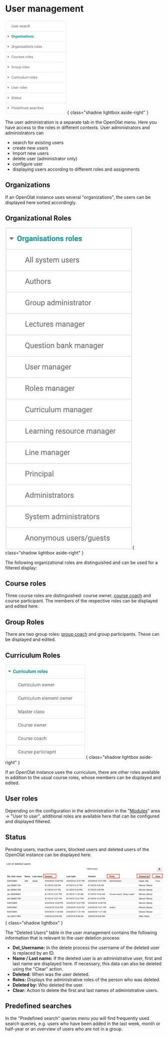 # User management

![](assets/Org_EN.png){ class="shadow lightbox aside-right" }

The user administration is a separate tab in the OpenOlat menu. Here you have
access to the roles in different contexts. User administrators and
administrators can

  * search for existing users
  * create new users
  * Import new users
  * delete user (administrator only)
  * configure user
  * displaying users according to different roles and assignments


## Organizations

If an OpenOlat instance uses several "organizations", the users can be
displayed here sorted accordingly.

## Organizational Roles

![](assets/OrgRoles_EN.png){ class="shadow lightbox aside-right" }

The following organizational roles are distinguished and can be used for a
filtered display:


## Course roles

Three course roles are distinguished: course owner, [course coach](../../manual_user/basic_concepts/Roles_Rights.md#course-rights-and-roles)
and course participant. The members of the respective roles can be displayed
and edited here.

## Group Roles

There are two group roles: [group coach](../../manual_user/groups/Group_Administration.md) and group
participants. These can be displayed and edited.

<clear />

## Curriculum Roles

![](assets/CurRoles_EN.png){ class="shadow lightbox aside-right" }

If an OpenOlat instance uses the curriculum, there are other roles available
in addition to the usual course roles, whose members can be displayed and
edited.

## User roles

Depending on the configuration in the administration in the "[Modules](../administration/Modules.md)" area → "User to user", additional roles are available here that can be configured and displayed filtered.

## Status

Pending users, inactive users, blocked users and deleted users of the OpenOlat
instance can be displayed here.

![](assets/Geloeschte_Benutzer_EN.png){ class="shadow lightbox" }

The "Deleted Users" table in the user management contains the following
information that is relevant to the user deletion process:

  *  **Del_Username:** In the delete process the username of the deleted user is replaced by an ID.
  *  **Name / Last name:** If the deleted user is an administrative user, first and last name are displayed here. If necessary, this data can also be deleted using the "Clear" action.
  *  **Deleted:** When was the user deleted.
  *  **Roles:** Displays the administrative roles of the person who was deleted.
  *  **Deleted by:** Who deleted the user.
  *  **Clear:** Action to delete the first and last names of administrative users.

## Predefined searches

In the "Predefined search" queries menu you will find frequently used search
queries, e.g. users who have been added in the last week, month or half-year
or an overview of users who are not in a group.


